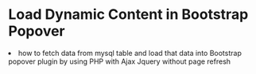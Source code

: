 # Load Dynamic Content in Bootstrap Popover

 <li>how to fetch data from mysql table and load that data into Bootstrap popover plugin by using PHP with Ajax Jquery without page refresh</li>
